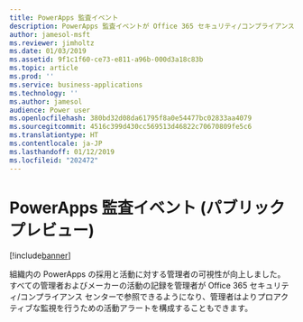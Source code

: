 ```yaml
---
title: PowerApps 監査イベント
description: PowerApps 監査イベントが Office 365 セキュリティ/コンプライアンス センターで利用可能になりました
author: jamesol-msft
ms.reviewer: jimholtz
ms.date: 01/03/2019
ms.assetid: 9f1c1f60-ce73-e811-a96b-000d3a18c83b
ms.topic: article
ms.prod: ''
ms.service: business-applications
ms.technology: ''
ms.author: jamesol
audience: Power user
ms.openlocfilehash: 380bd32d08da61795f8a0e54477bc02833aa4079
ms.sourcegitcommit: 4516c399d430cc569513d46822c70670809fe5c6
ms.translationtype: HT
ms.contentlocale: ja-JP
ms.lasthandoff: 01/12/2019
ms.locfileid: "202472"
---
```

# <a name="powerapps-audit-events-public-preview"></a>PowerApps 監査イベント (パブリック プレビュー)


[!include[banner](../../includes/banner.md)]

組織内の PowerApps の採用と活動に対する管理者の可視性が向上しました。 すべての管理者およびメーカーの活動の記録を管理者が Office 365 セキュリティ/コンプライアンス センターで参照できるようになり、管理者はよりプロアクティブな監視を行うための活動アラートを構成することもできます。
